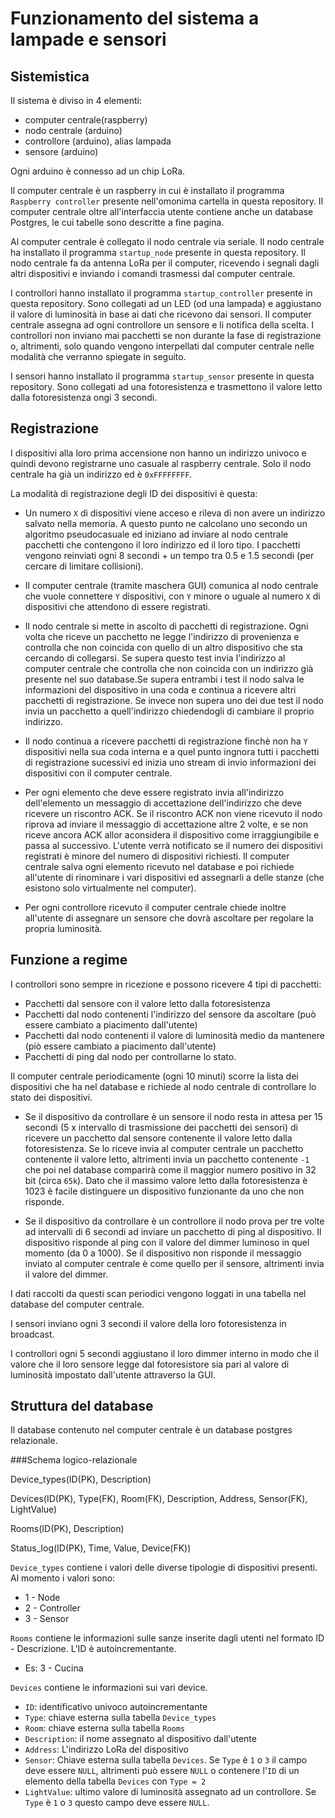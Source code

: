 # Funzionamento del sistema a lampade e sensori

## Sistemistica

Il sistema è diviso in 4 elementi:

- computer centrale(raspberry)
- nodo centrale (arduino)
- controllore (arduino), alias lampada
- sensore (arduino)

Ogni arduino è connesso ad un chip LoRa.

Il computer centrale è un raspberry in cui è installato il programma `Raspberry controller` presente nell'omonima cartella in questa repository. Il computer centrale oltre all'interfaccia utente contiene anche un database Postgres, le cui tabelle sono descritte a fine pagina.

Al computer centrale è collegato il nodo centrale via seriale. Il nodo centrale ha installato il programma `startup_node` presente in questa repository. Il nodo centrale fa da antenna LoRa per il computer, ricevendo i segnali dagli altri dispositivi e inviando i comandi trasmessi dal computer centrale.

I controllori hanno installato il programma `startup_controller` presente in questa repository. Sono collegati ad un LED (od una lampada) e aggiustano il valore di luminosità in base ai dati che ricevono dai sensori. Il computer centrale assegna ad ogni controllore un sensore e li notifica della scelta. I controllori non inviano mai pacchetti se non durante la fase di registrazione o, altrimenti, solo quando vengono interpellati dal computer centrale nelle modalità che verranno spiegate in seguito.

I sensori hanno installato il programma `startup_sensor` presente in questa repository. Sono collegati ad una fotoresistenza e trasmettono il valore letto dalla fotoresistenza ongi 3 secondi.

## Registrazione

I dispositivi alla loro prima accensione non hanno un indirizzo univoco e quindi devono registrarne uno casuale al raspberry centrale. Solo il nodo centrale ha già un indirizzo ed è `0xFFFFFFFF`.

La modalità di registrazione degli ID dei dispositivi è questa:

* Un numero `X` di dispositivi viene acceso e rileva di non avere un indirizzo salvato nella memoria. A questo punto ne calcolano uno secondo un algoritmo pseudocasuale ed iniziano ad inviare al nodo centrale pacchetti che contengono il loro indirizzo ed il loro tipo. I pacchetti vengono reinviati ogni 8 secondi + un tempo tra 0.5 e 1.5 secondi (per cercare di limitare collisioni).

* Il computer centrale (tramite maschera GUI) comunica al nodo centrale che vuole connettere `Y` dispositivi, con `Y` minore o uguale al numero `X` di dispositivi che attendono di essere registrati. 

* Il nodo centrale si mette in ascolto di pacchetti di registrazione. Ogni volta che riceve un pacchetto ne legge l'indirizzo di provenienza e controlla che non coincida con quello di un altro dispositivo che sta cercando di collegarsi. Se supera questo test invia l'indirizzo al computer centrale che controlla che non coincida con un indirizzo già presente nel suo database.Se supera entrambi i test il nodo salva le informazioni del dispositivo in una coda e continua a ricevere altri pacchetti di registrazione. Se invece non supera uno dei due test il nodo invia un pacchetto a quell'indirizzo chiedendogli di cambiare il proprio indirizzo.

* Il nodo continua a ricevere pacchetti di registrazione finchè non ha `Y` dispositivi nella sua coda interna e a quel punto ingnora tutti i pacchetti di registrazione sucessivi ed inizia uno stream di invio informazioni dei dispositivi con il computer centrale.

* Per ogni elemento che deve essere registrato invia all'indirizzo dell'elemento un messaggio di accettazione dell'indirizzo che deve ricevere un riscontro ACK. Se il riscontro ACK non viene ricevuto il nodo riprova ad inviare il messaggio di accettazione altre 2 volte, e se non riceve ancora ACK allor aconsidera il dispositivo come irraggiungibile e passa al successivo. L'utente verrà notificato se il numero dei dispositivi registrati è minore del numero di dispositivi richiesti. Il computer centrale salva ogni elemento ricevuto nel database e poi richiede all'utente di rinominare i vari dispositivi ed assegnarli a delle stanze (che esistono solo virtualmente nel computer).

* Per ogni controllore ricevuto il computer centrale chiede inoltre all'utente di assegnare un sensore che dovrà ascoltare per regolare la propria luminosità.

## Funzione a regime

I controllori sono sempre in ricezione e possono ricevere 4 tipi di pacchetti:

* Pacchetti dal sensore con il valore letto dalla fotoresistenza
* Pacchetti dal nodo contenenti l'indirizzo del sensore da ascoltare (può essere cambiato a piacimento dall'utente)
* Pacchetti dal nodo contenenti il valore di luminosità medio da mantenere (piò essere cambiato a piacimento dall'utente)
* Pacchetti di ping dal nodo per controllarne lo stato.

Il computer centrale periodicamente (ogni 10 minuti) scorre la lista dei dispositivi che ha nel database e richiede al nodo centrale di controllare lo stato dei dispositivi.

* Se il dispositivo da controllare è un sensore il nodo resta in attesa per 15 secondi (5 x intervallo di trasmissione dei pacchetti dei sensori) di ricevere un pacchetto dal sensore contenente il valore letto dalla fotoresistenza. Se lo riceve invia al computer centrale un pacchetto contenente il valore letto, altrimenti invia un pacchetto contenente `-1` che poi nel database comparirà come il maggior numero positivo in 32 bit (circa `65k`). Dato che il massimo valore letto dalla fotoresistenza è 1023 è facile distinguere un dispositivo funzionante da uno che non risponde.

* Se il dispositivo da controllare è un controllore il nodo prova per tre volte ad intervalli di 6 secondi ad inviare un pacchetto di ping al dispositivo. Il dispositivo risponde al ping con il valore del dimmer luminoso in quel momento (da 0 a 1000). Se il dispositivo non risponde il messaggio inviato al computer centrale è come quello per il sensore, altrimenti invia il valore del dimmer.

I dati raccolti da questi scan periodici vengono loggati in una tabella nel database del computer centrale.

I sensori inviano ogni 3 secondi il valore della loro fotoresistenza in broadcast. 

I controllori ogni 5 secondi aggiustano il loro dimmer interno in modo che il valore che il loro sensore legge dal fotoresistore sia pari al valore di luminosità impostato dall'utente attraverso la GUI. 

## Struttura del database

Il database contenuto nel computer centrale è un database postgres relazionale.

###Schema logico-relazionale

Device_types(ID(PK), Description)

Devices(ID(PK), Type(FK), Room(FK), Description, Address, Sensor(FK), LightValue)

Rooms(ID(PK), Description)

Status_log(ID(PK), Time, Value, Device(FK))

`Device_types` contiene i valori delle diverse tipologie di dispositivi presenti. Al momento i valori sono:

* 1 - Node
* 2 - Controller
* 3 - Sensor

`Rooms` contiene le informazioni sulle sanze inserite dagli utenti nel formato ID - Descrizione. L'ID è autoincrementante.

* Es: 3 - Cucina

`Devices` contiene le informazioni sui vari device.

* `ID`: identificativo univoco autoincrementante
* `Type`: chiave esterna sulla tabella `Device_types`
* `Room`: chiave esterna sulla tabella `Rooms`
* `Description`: il nome assegnato al dispositivo dall'utente
* `Address`: L'indirizzo LoRa del dispositivo
* `Sensor`: Chiave esterna sulla tabella `Devices`. Se `Type` è `1` o `3` il campo deve essere `NULL`, altrimenti può essere `NULL` o contenere l'`ID` di un elemento della tabella `Devices` con `Type = 2`
* `LightValue`: ultimo valore di luminosità assegnato ad un controllore. Se `Type` è `1` o `3` questo campo deve essere `NULL`. 